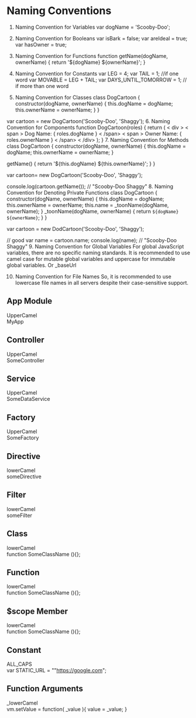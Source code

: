 # Naming Conventions 

1. Naming Convention for Variables
var dogName = 'Scooby-Doo';

2. Naming Convention for Booleans
var isBark = false;
var areIdeal = true;
var hasOwner = true;

3. Naming Convention for Functions
function getName(dogName, ownerName) { 
  return '${dogName} ${ownerName}';
}
4. Naming Convention for Constants
var LEG = 4;  var TAIL = 1;  //if one word
var MOVABLE = LEG + TAIL;
var DAYS_UNTIL_TOMORROW = 1; // if more than one word
5. Naming Convention for Classes
class DogCartoon { 
  constructor(dogName, ownerName) { 
    this.dogName = dogName; 
    this.ownerName = ownerName; 
  }
}

var cartoon = new DogCartoon('Scooby-Doo', 'Shaggy');
6. Naming Convention for Components
function DogCartoon(roles) { 
  return ( 
    < div > 
      < span > Dog Name: { roles.dogName } < /span> 
      < span > Owner Name: { roles.ownerName } < /span> 
    < /div> 
  );
}
7. Naming Convention for Methods
class DogCartoon {
  constructor(dogName, ownerName) { 
    this.dogName = dogName; 
    this.ownerName = ownerName; 
  }

  getName() { 
    return '${this.dogName} ${this.ownerName}'; 
  }
}

var cartoon= new DogCartoon('Scooby-Doo', 'Shaggy');

console.log(cartoon.getName());
// "Scooby-Doo Shaggy"
8. Naming Convention for Denoting Private Functions
class DogCartoon { 
  constructor(dogName, ownerName) { 
    this.dogName = dogName; 
    this.ownerName = ownerName; 
    this.name = _toonName(dogName, ownerName); 
  } 
  _toonName(dogName, ownerName) { 
    return `${dogName} ${ownerName}`; 
  } 
}

var cartoon = new DodCartoon('Scooby-Doo', 'Shaggy'); 

// good
var name = cartoon.name;
console.log(name);
// "Scooby-Doo Shaggy" 
9. Naming Convention for Global Variables
For global JavaScript variables, there are no specific naming standards.
It is recommended to use camel case for mutable global variables and uppercase for immutable global variables.
Or _baseUrl

10. Naming Convention for File Names
So, it is recommended to use lowercase file names in all servers despite their case-sensitive support.


## App Module	
  UpperCamel	
  MyApp

## Controller		
  UpperCamel	
  SomeController

## Service 	
  UpperCamel	
  SomeDataService

## Factory 	
  UpperCamel	  
  SomeFactory

## Directive		
  lowerCamel		
  someDirective

## Filter		
  lowerCamel		
  someFilter

## Class		
  lowerCamel		
  function SomeClassName (){};

## Function		
  lowerCamel		
  function SomeClassName (){};

## $scope Member	
  lowerCamel		
  function SomeClassName (){};

## Constant		
  ALL_CAPS		
  var STATIC_URL = ""https://google.com";

## Function Arguments	
  _lowerCamel		
  vm.setValue = function( _value ){ value = _value; }